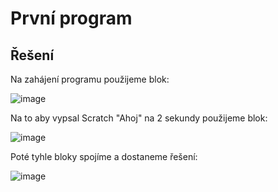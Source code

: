 # První program

## Řešení
Na zahájení programu použijeme blok:

![image](https://github.com/jaywor1/scratch/blob/main/prvn%C3%AD_program/images/start.png)

Na to aby vypsal Scratch "Ahoj" na 2 sekundy použijeme blok:

![image](https://github.com/jaywor1/scratch/blob/main/prvn%C3%AD_program/images/output.png)

Poté tyhle bloky spojíme a dostaneme řešení:

![image](https://github.com/jaywor1/scratch/blob/main/prvn%C3%AD_program/images/reseni.png)